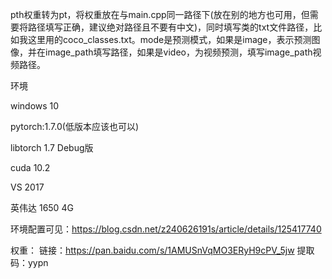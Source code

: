 pth权重转为pt，将权重放在与main.cpp同一路径下(放在别的地方也可用，但需要将路径填写正确，建议绝对路径且不要有中文)，同时填写类的txt文件路径，比如我这里用的coco_classes.txt。mode是预测模式，如果是image，表示预测图像，并在image_path填写路径，如果是video，为视频预测，填写image_path视频路径。

环境

windows 10

pytorch:1.7.0(低版本应该也可以)

libtorch 1.7 Debug版

cuda 10.2

VS 2017

英伟达 1650 4G

环境配置可见：https://blog.csdn.net/z240626191s/article/details/125417740

权重：
链接：https://pan.baidu.com/s/1AMUSnVqMO3ERyH9cPV_5jw 
提取码：yypn
